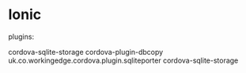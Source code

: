 # Ionic

plugins:

cordova-sqlite-storage
cordova-plugin-dbcopy
uk.co.workingedge.cordova.plugin.sqliteporter
cordova-sqlite-storage
